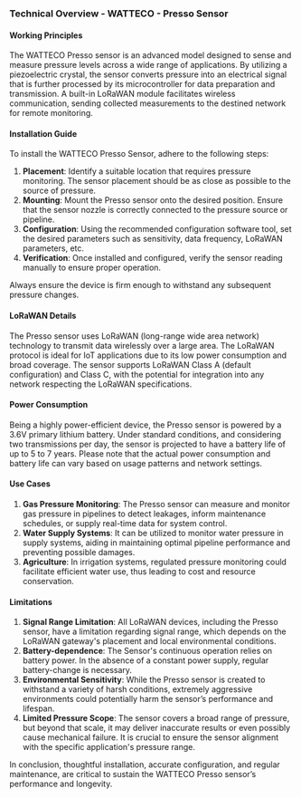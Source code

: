 ### Technical Overview - WATTECO - Presso Sensor

#### Working Principles
The WATTECO Presso sensor is an advanced model designed to sense and measure pressure levels across a wide range of applications. By utilizing a piezoelectric crystal, the sensor converts pressure into an electrical signal that is further processed by its microcontroller for data preparation and transmission. A built-in LoRaWAN module facilitates wireless communication, sending collected measurements to the destined network for remote monitoring.

#### Installation Guide
To install the WATTECO Presso Sensor, adhere to the following steps:

1. **Placement**: Identify a suitable location that requires pressure monitoring. The sensor placement should be as close as possible to the source of pressure.
2. **Mounting**: Mount the Presso sensor onto the desired position. Ensure that the sensor nozzle is correctly connected to the pressure source or pipeline.
3. **Configuration**: Using the recommended configuration software tool, set the desired parameters such as sensitivity, data frequency, LoRaWAN parameters, etc.
4. **Verification**: Once installed and configured, verify the sensor reading manually to ensure proper operation.

Always ensure the device is firm enough to withstand any subsequent pressure changes.

#### LoRaWAN Details
The Presso sensor uses LoRaWAN (long-range wide area network) technology to transmit data wirelessly over a large area. The LoRaWAN protocol is ideal for IoT applications due to its low power consumption and broad coverage. The sensor supports LoRaWAN Class A (default configuration) and Class C, with the potential for integration into any network respecting the LoRaWAN specifications.

#### Power Consumption
Being a highly power-efficient device, the Presso sensor is powered by a 3.6V primary lithium battery. Under standard conditions, and considering two transmissions per day, the sensor is projected to have a battery life of up to 5 to 7 years. Please note that the actual power consumption and battery life can vary based on usage patterns and network settings.

#### Use Cases
1. **Gas Pressure Monitoring**: The Presso sensor can measure and monitor gas pressure in pipelines to detect leakages, inform maintenance schedules, or supply real-time data for system control.
2. **Water Supply Systems**: It can be utilized to monitor water pressure in supply systems, aiding in maintaining optimal pipeline performance and preventing possible damages.
3. **Agriculture**: In irrigation systems, regulated pressure monitoring could facilitate efficient water use, thus leading to cost and resource conservation.

#### Limitations
1. **Signal Range Limitation**: All LoRaWAN devices, including the Presso sensor, have a limitation regarding signal range, which depends on the LoRaWAN gateway's placement and local environmental conditions.
2. **Battery-dependence**: The Sensor's continuous operation relies on battery power. In the absence of a constant power supply, regular battery-change is necessary.
3. **Environmental Sensitivity**: While the Presso sensor is created to withstand a variety of harsh conditions, extremely aggressive environments could potentially harm the sensor’s performance and lifespan.
4. **Limited Pressure Scope**: The sensor covers a broad range of pressure, but beyond that scale, it may deliver inaccurate results or even possibly cause mechanical failure. It is crucial to ensure the sensor alignment with the specific application's pressure range.
  
In conclusion, thoughtful installation, accurate configuration, and regular maintenance, are critical to sustain the WATTECO Presso sensor’s performance and longevity.